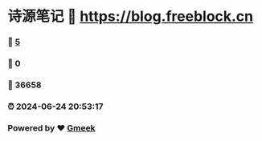 # 诗源笔记 :link: https://blog.freeblock.cn 
### :page_facing_up: [5](https://blog.freeblock.cn/tag.html) 
### :speech_balloon: 0 
### :hibiscus: 36658 
### :alarm_clock: 2024-06-24 20:53:17 
### Powered by :heart: [Gmeek](https://github.com/Meekdai/Gmeek)
